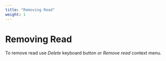 ```yaml
---
title: "Removing Read"
weight: 1
---
```



# Removing Read

To remove read use _Delete_ keyboard button or _Remove read_ context menu.
